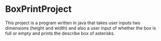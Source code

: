 # BoxPrintProject
This project is a program written in java that takes user inputs two dimensions (height and width) and also a user input of whether the box is full or empty and prints the describe box of asterisks. 
